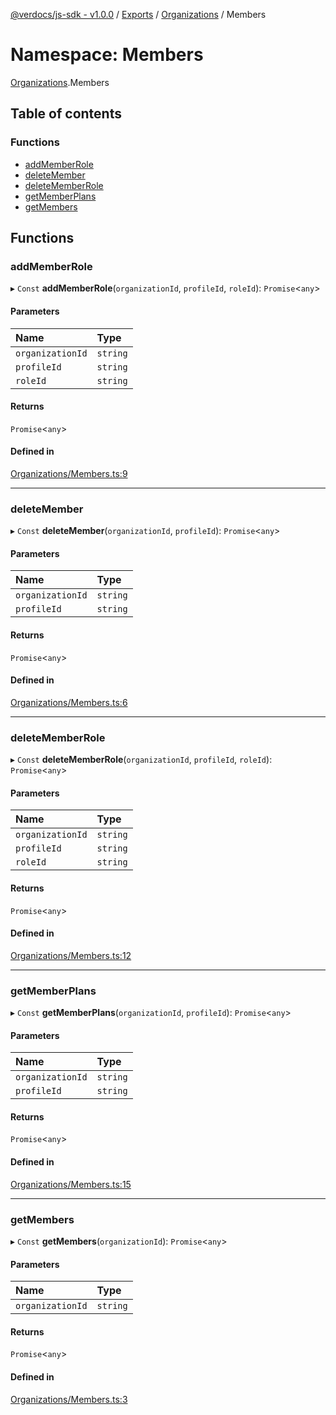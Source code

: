 [@verdocs/js-sdk - v1.0.0](../README.md) / [Exports](../modules.md) / [Organizations](Organizations.md) / Members

# Namespace: Members

[Organizations](Organizations.md).Members

## Table of contents

### Functions

- [addMemberRole](Organizations.Members.md#addmemberrole)
- [deleteMember](Organizations.Members.md#deletemember)
- [deleteMemberRole](Organizations.Members.md#deletememberrole)
- [getMemberPlans](Organizations.Members.md#getmemberplans)
- [getMembers](Organizations.Members.md#getmembers)

## Functions

### addMemberRole

▸ `Const` **addMemberRole**(`organizationId`, `profileId`, `roleId`): `Promise`<`any`\>

#### Parameters

| Name | Type |
| :------ | :------ |
| `organizationId` | `string` |
| `profileId` | `string` |
| `roleId` | `string` |

#### Returns

`Promise`<`any`\>

#### Defined in

[Organizations/Members.ts:9](https://github.com/Verdocs/js-sdk/blob/34c7ea0/src/Organizations/Members.ts#L9)

___

### deleteMember

▸ `Const` **deleteMember**(`organizationId`, `profileId`): `Promise`<`any`\>

#### Parameters

| Name | Type |
| :------ | :------ |
| `organizationId` | `string` |
| `profileId` | `string` |

#### Returns

`Promise`<`any`\>

#### Defined in

[Organizations/Members.ts:6](https://github.com/Verdocs/js-sdk/blob/34c7ea0/src/Organizations/Members.ts#L6)

___

### deleteMemberRole

▸ `Const` **deleteMemberRole**(`organizationId`, `profileId`, `roleId`): `Promise`<`any`\>

#### Parameters

| Name | Type |
| :------ | :------ |
| `organizationId` | `string` |
| `profileId` | `string` |
| `roleId` | `string` |

#### Returns

`Promise`<`any`\>

#### Defined in

[Organizations/Members.ts:12](https://github.com/Verdocs/js-sdk/blob/34c7ea0/src/Organizations/Members.ts#L12)

___

### getMemberPlans

▸ `Const` **getMemberPlans**(`organizationId`, `profileId`): `Promise`<`any`\>

#### Parameters

| Name | Type |
| :------ | :------ |
| `organizationId` | `string` |
| `profileId` | `string` |

#### Returns

`Promise`<`any`\>

#### Defined in

[Organizations/Members.ts:15](https://github.com/Verdocs/js-sdk/blob/34c7ea0/src/Organizations/Members.ts#L15)

___

### getMembers

▸ `Const` **getMembers**(`organizationId`): `Promise`<`any`\>

#### Parameters

| Name | Type |
| :------ | :------ |
| `organizationId` | `string` |

#### Returns

`Promise`<`any`\>

#### Defined in

[Organizations/Members.ts:3](https://github.com/Verdocs/js-sdk/blob/34c7ea0/src/Organizations/Members.ts#L3)
